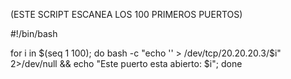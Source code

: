 (ESTE SCRIPT ESCANEA LOS 100 PRIMEROS PUERTOS)

#!/bin/bash

for i in $(seq 1 100); do bash -c "echo '' > /dev/tcp/20.20.20.3/$i" 2>/dev/null && echo "Este puerto esta abierto: $i"; 
done
